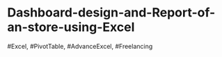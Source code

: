 # Dashboard-design-and-Report-of-an-store-using-Excel
#Excel, #PivotTable, #AdvanceExcel, #Freelancing
